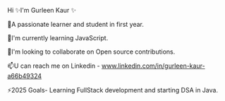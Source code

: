 Hi ✨I'm Gurleen Kaur ✨

🌱A passionate learner and student in first year.


🔭I'm currently learning JavaScript.

👯I'm looking to collaborate on Open source contributions.

📫U can reach me on Linkedin - www.linkedin.com/in/gurleen-kaur-a66b49324

⚡2025 Goals- Learning FullStack development and starting DSA in Java.


<!--
**iGurleenKaur25/iGurleenKaur25** is a ✨ _special_ ✨ repository because its `README.md` (this file) appears on your GitHub profile.

Here are some ideas to get you started:

- 🔭 I’m currently working on ...
- 🌱 I’m currently learning ...
- 👯 I’m looking to collaborate on ...
- 🤔 I’m looking for help with ...
- 💬 Ask me about ...
- 📫 How to reach me: ...
- 😄 Pronouns: ...
- ⚡ Fun fact: ...
-->
